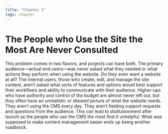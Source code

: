```yaml
---
title: "Chapter 3"
tags: chapter
---
```


# The People who Use the Site the Most Are Never Consulted

This problem comes in two flavors, and projects can have both.
The primary audience—actual end users—was never asked what they needed or what actions they perform when using the website. Do they even want a website at all?
The internal users, those who create, edit, and manage the site content, aren’t asked what sorts of features and options would best support their workflows and ability to communicate with their audience.
Higher-ups who have authority and control of the budget are almost never left out, but they often have an unrealistic or skewed picture of what the website needs. They aren’t using the CMS every day. They aren’t fielding support requests and questions from the audience.
This can lead to disillusionment after launch as the people who use the CMS the most find it unhelpful. What was supposed to make content management easier ends up being another roadblock.